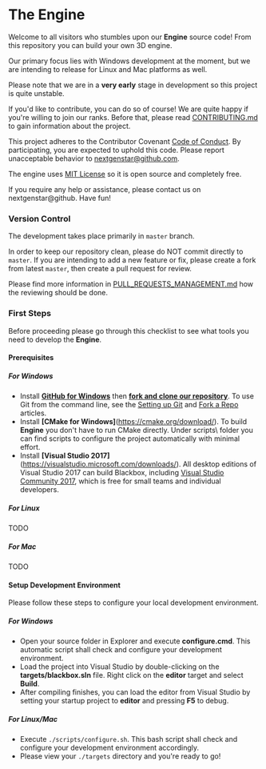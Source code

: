 # The Engine

Welcome to all visitors who stumbles upon our **Engine** source code! From this repository you can build your own 3D engine.

Our primary focus lies with Windows development at the moment, but we are intending to release for Linux and Mac platforms as well.

Please note that we are in a **very early** stage in development so this project is quite unstable.

If you'd like to contribute, you can do so of course! We are quite happy if you're willing to join our ranks. Before that, please read [CONTRIBUTING.md](docs/CONTRIBUTING.md) to gain information about the project.

This project adheres to the Contributor Covenant [Code of Conduct](docs/CODE_OF_CONDUCT.md). By participating, you are expected to uphold this code. Please report unacceptable behavior to nextgenstar@github.com.

The engine uses [MIT License](docs/LICENSE.md) so it is open source and completely free.

If you require any help or assistance, please contact us on nextgenstar@github. Have fun!

### Version Control

The development takes place primarily in `master` branch.

In order to keep our repository clean, please do NOT commit directly to `master`. If you are intending to add a new feature or fix, please create a fork from latest `master`, then create a pull request for review.

Please find more information in [PULL_REQUESTS_MANAGEMENT.md](docs/PULL_REQUESTS_MANAGEMENT.md) how the reviewing should be done.

### First Steps

Before proceeding please go through this checklist to see what tools you need to develop the **Engine**.

#### Prerequisites

##### For Windows

- Install **[GitHub for Windows](https://windows.github.com/)** then **[fork and clone our repository](https://guides.github.com/activities/forking/)**. To use Git from the command line, see the [Setting up Git](https://help.github.com/articles/set-up-git/) and [Fork a Repo](https://help.github.com/articles/fork-a-repo/) articles.
- Install **[CMake for Windows]**(https://cmake.org/download/). To build **Engine** you don't have to run CMake directly. Under scripts\ folder you can find scripts to configure the project automatically with minimal effort.
- Install **[Visual Studio 2017]**(https://visualstudio.microsoft.com/downloads/). All desktop editions of Visual Studio 2017 can build Blackbox, including [Visual Studio Community 2017](http://www.visualstudio.com/products/visual-studio-community-vs), which is free for small teams and individual developers.

##### For Linux

TODO

##### For Mac

TODO

#### Setup Development Environment

Please follow these steps to configure your local development environment.

##### For Windows

- Open your source folder in Explorer and execute **configure.cmd**. This automatic script shall check and configure your development environment.
- Load the project into Visual Studio by double-clicking on the **targets/blackbox.sln** file. Right click on the **editor** target and select **Build**.
- After compiling finishes, you can load the editor from Visual Studio by setting your startup project to **editor** and pressing **F5** to debug.

##### For Linux/Mac

- Execute `./scripts/configure.sh`. This bash script shall check and configure your development environment accordingly.
- Please view your `./targets` directory and you're ready to go!
